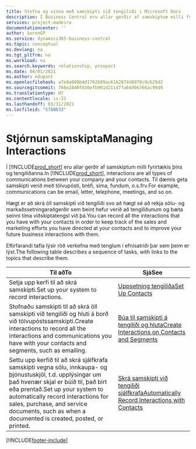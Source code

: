 ```yaml
---
title: Stofna og vinna með samskipti við tengiliði | Microsoft Docs
description: Í Business Central eru allar gerðir af samskiptum milli fyrirtækis þíns og tengiliðanna. Til dæmis geta samskipti verið með tölvupósti, bréfi, síma, fundum, o.s.frv.
services: project-madeira
documentationcenter: ''
author: SorenGP
ms.service: dynamics365-business-central
ms.topic: conceptual
ms.devlang: na
ms.tgt_pltfrm: na
ms.workload: na
ms.search.keywords: relationship, prospect
ms.date: 04/01/2021
ms.author: edupont
ms.openlocfilehash: a7e8a009b4d1702689ac61b2874d8970c9c629d2
ms.sourcegitcommit: 766e2840fd16efb901d211d7fa64d96766ac99d9
ms.translationtype: HT
ms.contentlocale: is-IS
ms.lasthandoff: 03/31/2021
ms.locfileid: "5780633"
---
```

# <a name="managing-interactions"></a><span data-ttu-id="ebf57-104">Stjórnun samskipta</span><span class="sxs-lookup"><span data-stu-id="ebf57-104">Managing Interactions</span></span>
<span data-ttu-id="ebf57-105">Í [!INCLUDE[prod_short](includes/prod_short.md)] eru allar gerðir af samskiptum milli fyrirtækis þíns og tengiliðanna.</span><span class="sxs-lookup"><span data-stu-id="ebf57-105">In [!INCLUDE[prod_short](includes/prod_short.md)], interactions are all types of communications between your company and your contacts.</span></span> <span data-ttu-id="ebf57-106">Til dæmis geta samskipti verið með tölvupósti, bréfi, síma, fundum, o.s.frv.</span><span class="sxs-lookup"><span data-stu-id="ebf57-106">For example, communications can be email, letter, telephone, meetings, and so on.</span></span>

<span data-ttu-id="ebf57-107">Hægt er að skrá öll samskipti við tengiliði svo að hægt sé að rekja sölu- og markaðssetningaraðgerðir sem beint hefur verið að tengiliðunum og bæta seinni tíma viðskiptatengsl við þá.</span><span class="sxs-lookup"><span data-stu-id="ebf57-107">You can record all the interactions that you have with your contacts in order to keep track of the sales and marketing efforts you have directed at your contacts and to improve your future business interactions with them.</span></span>

<span data-ttu-id="ebf57-108">Eftirfarandi tafla lýsir röð verkefna með tenglum í efnisatriði þar sem þeim er lýst.</span><span class="sxs-lookup"><span data-stu-id="ebf57-108">The following table describes a sequence of tasks, with links to the topics that describe them.</span></span>

| <span data-ttu-id="ebf57-109">Til að</span><span class="sxs-lookup"><span data-stu-id="ebf57-109">To</span></span> | <span data-ttu-id="ebf57-110">Sjá</span><span class="sxs-lookup"><span data-stu-id="ebf57-110">See</span></span> |
| --- | --- |
| <span data-ttu-id="ebf57-111">Setja upp kerfi til að skrá samskipti.</span><span class="sxs-lookup"><span data-stu-id="ebf57-111">Set up your system to record interactions.</span></span> |[<span data-ttu-id="ebf57-112">Uppsetning tengiliða</span><span class="sxs-lookup"><span data-stu-id="ebf57-112">Set Up Contacts</span></span>](marketing-setup-contacts.md) |
|<span data-ttu-id="ebf57-113">Stofnaðu samskipti til að skrá öll samskipti við tengiliði og hluti á borð við tölvupóstssamskipti.</span><span class="sxs-lookup"><span data-stu-id="ebf57-113">Create interactions to record all the interactions and communications you have with your contacts and segments, such as emailing.</span></span>|[<span data-ttu-id="ebf57-114">Búa til samskipti á tengiliði og hluta</span><span class="sxs-lookup"><span data-stu-id="ebf57-114">Create Interactions on Contacts and Segments</span></span>](marketing-how-create-interactions.md)|
|<span data-ttu-id="ebf57-115">Settu upp kerfið til að skrá sjálfkrafa samskipti vegna sölu, innkaupa- og þjónustuskjöl, t.d. upplýsingar um það hvenær skjal er búið til, það birt eða prentað.</span><span class="sxs-lookup"><span data-stu-id="ebf57-115">Set up your system to automatically record interactions for sales, purchase, and service documents, such as when a documented is created, posted, or printed.</span></span>|[<span data-ttu-id="ebf57-116">Skrá samskipti við tengiliði sjálfkrafa</span><span class="sxs-lookup"><span data-stu-id="ebf57-116">Automatically Record Interactions with Contacts</span></span>](marketing-auto-record-interactions.md)|


[!INCLUDE[footer-include](includes/footer-banner.md)]